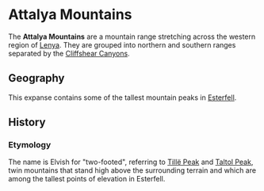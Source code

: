 # Attalya Mountains

The **Attalya Mountains** are a mountain range stretching across the western region of [Lenya](../). They are grouped into northern and southern ranges separated by the [Cliffshear Canyons](../cliffshear-canyons.md).

## Geography

This expanse contains some of the tallest mountain peaks in [Esterfell](../../).

## History

### Etymology

The name is Elvish for "two-footed", referring to [Tillë Peak](tille-peak/) and [Taltol Peak](taltol-peak/), twin mountains that stand high above the surrounding terrain and which are among the tallest points of elevation in Esterfell.
